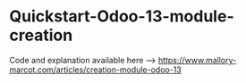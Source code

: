 # Quickstart-Odoo-13-module-creation

Code and explanation available here --> https://www.mallory-marcot.com/articles/creation-module-odoo-13
